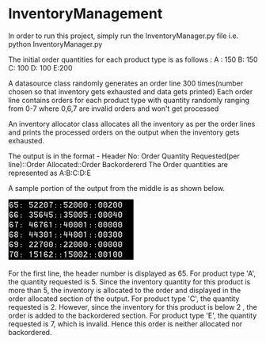 # InventoryManagement

In order to run this project, simply run the InventoryManager.py file i.e. python InventoryManager.py

The initial order quantities for each product type is as follows :
A : 150
B: 150
C: 100
D: 100
E:200

A datasource class randomly generates an order line 300 times(number chosen so that inventory gets exhausted and data gets printed)
Each order line contains orders for each product type with quantity randomly ranging from 0-7 where 0,6,7 are invalid orders and won't get processed

An inventory allocator class allocates all the inventory as per the order lines and prints the processed orders on the output when the 
inventory gets exhausted.

The output is in the format - Header No: Order Quantity Requested(per line)::Order Allocated::Order Backordererd
The Order quantities are represented as A:B:C:D:E

A sample portion of the output from the middle is as shown below.

![Image](https://github.com/srkmish/InventoryManagement/blob/master/python2.png)

For the first line, the header number is displayed as 65. For product type 'A', the quantity requested is 5. Since the inventory quantity for this product is more than 5, the inventory is allocated to the order and displayed in the order allocated section of the output. For product type 'C', the quantity requested is 2. However, since the inventory for this product is below 2 , the order is added to the backordered section. For product type 'E', the quantity requested is 7, which is invalid. Hence this order is neither allocated nor backordered.





